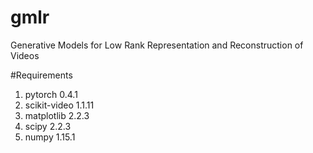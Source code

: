 # gmlr
Generative Models for Low Rank Representation and Reconstruction of Videos

#Requirements
1. pytorch 0.4.1 
2. scikit-video 1.1.11
3. matplotlib 2.2.3
4. scipy 2.2.3
5. numpy 1.15.1
